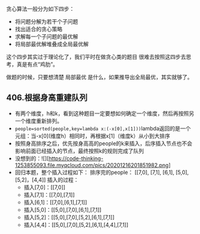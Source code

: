 
贪心算法一般分为如下四步：

-   将问题分解为若干个子问题
-   找出适合的贪心策略
-   求解每一个子问题的最优解
-   将局部最优解堆叠成全局最优解

这个四步其实过于理论化了，我们平时在做贪心类的题目 很难去按照这四步去思考，真是有点“鸡肋”。

做题的时候，只要想清楚 局部最优 是什么，如果推导出全局最优，其实就够了。

## 406.根据身高重建队列
- 有两个维度，h和k，看到这种题目一定要想如何确定一个维度，然后再按照另一个维度重新排列。
- `people=sorted(people,key=lambda x:(-x[0],x[1]))`lambda返回的是一个元组：当-x[0](维度h）相同时，再根据x[1]（维度k）从小到大排序
- 按照身高排序之后，优先按身高高的people的k来插入，后序插入节点也不会影响前面已经插入的节点，最终按照k的规则完成了队列
- 没想到的：![][https://code-thinking-1253855093.file.myqcloud.com/pics/20201216201851982.png]
- 回归本题，整个插入过程如下：
	排序完的people： \[[7,0], [7,1], [6,1], [5,0], [5,2]，[4,4]]
	插入的过程：
	-   插入[7,0]：\[[7,0]]
	-   插入[7,1]：\[[7,0],[7,1]]
	-   插入[6,1]：\[[7,0],[6,1],[7,1]]
	-   插入[5,0]：\[[5,0],[7,0],[6,1],[7,1]]
	-   插入[5,2]：\[[5,0],[7,0],[5,2],[6,1],[7,1]]
	-   插入[4,4]：\[[5,0],[7,0],[5,2],[6,1],[4,4],[7,1]]